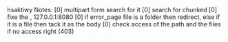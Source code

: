 hsaktiwy Notes:
[0] multipart form search for it
[0] search for chunked
[0] fixe the , 127.0.0.1:8080
[0] if error_page file is a folder then redirect, else if it is a file then tack it as the body
[0] check access of the path and the files if no access right (403)